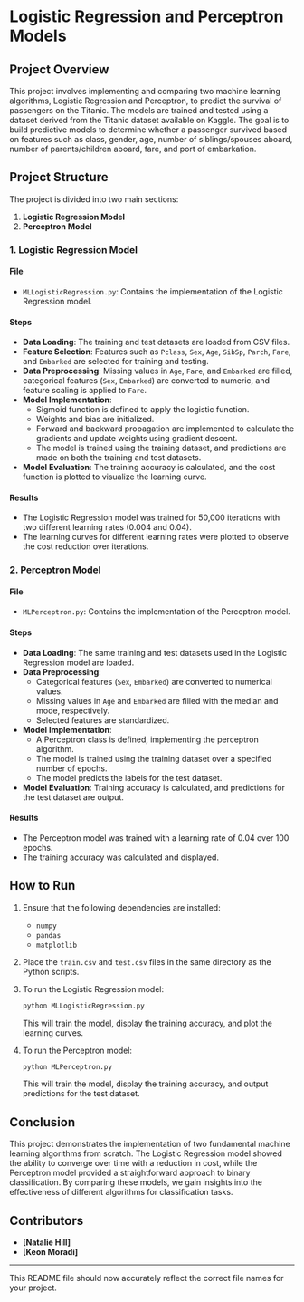 # Logistic Regression and Perceptron Models

## Project Overview

This project involves implementing and comparing two machine learning algorithms, Logistic Regression and Perceptron, to predict the survival of passengers on the Titanic. The models are trained and tested using a dataset derived from the Titanic dataset available on Kaggle. The goal is to build predictive models to determine whether a passenger survived based on features such as class, gender, age, number of siblings/spouses aboard, number of parents/children aboard, fare, and port of embarkation.

## Project Structure

The project is divided into two main sections:
1. **Logistic Regression Model**
2. **Perceptron Model**

### 1. Logistic Regression Model

#### File
- `MLLogisticRegression.py`: Contains the implementation of the Logistic Regression model.

#### Steps
- **Data Loading**: The training and test datasets are loaded from CSV files.
- **Feature Selection**: Features such as `Pclass`, `Sex`, `Age`, `SibSp`, `Parch`, `Fare`, and `Embarked` are selected for training and testing.
- **Data Preprocessing**: Missing values in `Age`, `Fare`, and `Embarked` are filled, categorical features (`Sex`, `Embarked`) are converted to numeric, and feature scaling is applied to `Fare`.
- **Model Implementation**: 
  - Sigmoid function is defined to apply the logistic function.
  - Weights and bias are initialized.
  - Forward and backward propagation are implemented to calculate the gradients and update weights using gradient descent.
  - The model is trained using the training dataset, and predictions are made on both the training and test datasets.
- **Model Evaluation**: The training accuracy is calculated, and the cost function is plotted to visualize the learning curve.
  
#### Results
- The Logistic Regression model was trained for 50,000 iterations with two different learning rates (0.004 and 0.04).
- The learning curves for different learning rates were plotted to observe the cost reduction over iterations.

### 2. Perceptron Model

#### File
- `MLPerceptron.py`: Contains the implementation of the Perceptron model.

#### Steps
- **Data Loading**: The same training and test datasets used in the Logistic Regression model are loaded.
- **Data Preprocessing**: 
  - Categorical features (`Sex`, `Embarked`) are converted to numerical values.
  - Missing values in `Age` and `Embarked` are filled with the median and mode, respectively.
  - Selected features are standardized.
- **Model Implementation**: 
  - A Perceptron class is defined, implementing the perceptron algorithm.
  - The model is trained using the training dataset over a specified number of epochs.
  - The model predicts the labels for the test dataset.
- **Model Evaluation**: Training accuracy is calculated, and predictions for the test dataset are output.

#### Results
- The Perceptron model was trained with a learning rate of 0.04 over 100 epochs.
- The training accuracy was calculated and displayed.

## How to Run

1. Ensure that the following dependencies are installed:
   - `numpy`
   - `pandas`
   - `matplotlib`

2. Place the `train.csv` and `test.csv` files in the same directory as the Python scripts.

3. To run the Logistic Regression model:
   ```bash
   python MLLogisticRegression.py
   ```
   This will train the model, display the training accuracy, and plot the learning curves.

4. To run the Perceptron model:
   ```bash
   python MLPerceptron.py
   ```
   This will train the model, display the training accuracy, and output predictions for the test dataset.

## Conclusion

This project demonstrates the implementation of two fundamental machine learning algorithms from scratch. The Logistic Regression model showed the ability to converge over time with a reduction in cost, while the Perceptron model provided a straightforward approach to binary classification. By comparing these models, we gain insights into the effectiveness of different algorithms for classification tasks.

## Contributors

- **[Natalie Hill]**
- **[Keon Moradi]**

---

This README file should now accurately reflect the correct file names for your project.
